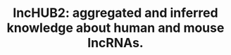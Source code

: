 ---
authors: Marino GB, Wojciechowicz ML, Clarke DJB, Kuleshov MV, Xie Z, Jeon M, Lachmann
  A, Ma'ayan A
carousel: false
dccs:
- LINCS
doi: 10.1093/database/baad009
featured: false
journal: 'Database : the journal of biological databases and curation'
keywords: '["RNA, Long Noncoding", "Animals", "Clustered Regularly Interspaced Short
  Palindromic Repeats", "Knowledge", "Cell Line", "Mice", "Databases, Factual", "Humans"]'
landmark: false
layout: '@/layouts/Publication.astro'
pmcid: PMC9985331
pmid: 36869839
title: 'lncHUB2: aggregated and inferred knowledge about human and mouse lncRNAs.'
volume: '2023'
year: 2023
---